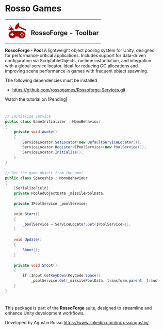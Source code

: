 # Rosso Games

<table>
  <tr>
    <td><img src="https://github.com/rossogames/Rossoforge-Events/blob/master/logo.png?raw=true" alt="RossoForge" width="64"/></td>
    <td><h2>RossoForge - Toolbar</h2></td>
  </tr>
</table>

**RossoForge - Pool** A lightweight object pooling system for Unity, designed for performance-critical applications. Includes support for data-driven configuration via ScriptableObjects, runtime instantiation, and integration with a global service locator. Ideal for reducing GC allocations and improving scene performance in games with frequent object spawning.

The following dependencies must be installed
* https://github.com/rossogames/Rossoforge-Services.git

Watch the tutorial on [Pending]

#
```csharp
// Initialize Service
public class GameInitializer : MonoBehaviour
{
    private void Awake()
    {
        ServiceLocator.SetLocator(new DefaultServiceLocator());
        ServiceLocator.Register<IPoolService>(new PoolService());
        ServiceLocator.Initialize();
    }
}

// Get the game object from the pool 
public class Spaceship : MonoBehaviour
{
    [SerializeField]
    private PooledObjectData _missilePoolData;

    private IPoolService _poolService;

    void Start()
    {
        _poolService = ServiceLocator.Get<IPoolService>();
    }

    void Update()
    {
        Shoot();
    }

    private void Shoot()
    {
        if (Input.GetKeyDown(KeyCode.Space))
            _poolService.Get(_missilePoolData, transform.parent, transform.position, Space.World);
    }
}
```
#
This package is part of the **RossoForge** suite, designed to streamline and enhance Unity development workflows.

Developed by Agustin Rosso
https://www.linkedin.com/in/rossoagustin/
